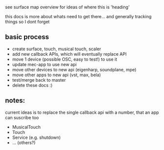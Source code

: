see surface map overview for ideas of where this is 'heading'

this docs is more about whats need to get there... and generally tracking things so I dont forget

basic process
----------------

- create surface, touch, musical touch, scaler
- add new callback APIs, which will eventually replace API
- move 1 device (possible OSC, easy to test!) to use it
- update mec-app to use new api
- move other devices to new api (eigenharp, soundplane, mpe)
- move other apps to new api (vst, max, bela)
- test/merge back to master
- delete these docs :) 

notes:
--------------
current ideas is to replace the single callback api with a number, that an app can suscribe too

- MusicalTouch
- Touch
- Service (e.g. shutdown)
- ... (others?)